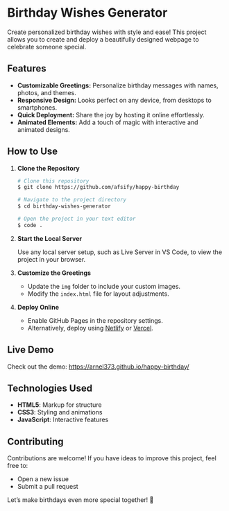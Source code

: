 # Birthday Wishes Generator  

Create personalized birthday wishes with style and ease! This project allows you to create and deploy a beautifully designed webpage to celebrate someone special.

## Features  

- **Customizable Greetings:** Personalize birthday messages with names, photos, and themes.  
- **Responsive Design:** Looks perfect on any device, from desktops to smartphones.  
- **Quick Deployment:** Share the joy by hosting it online effortlessly.  
- **Animated Elements:** Add a touch of magic with interactive and animated designs.  

## How to Use  

1. **Clone the Repository**  

    ```bash  
    # Clone this repository
    $ git clone https://github.com/afsify/happy-birthday  

    # Navigate to the project directory  
    $ cd birthday-wishes-generator  

    # Open the project in your text editor  
    $ code .  
    ```  

2. **Start the Local Server**  

    Use any local server setup, such as Live Server in VS Code, to view the project in your browser.  

3. **Customize the Greetings**  

    - Update the `img` folder to include your custom images.  
    - Modify the `index.html` file for layout adjustments.  

4. **Deploy Online**  

    - Enable GitHub Pages in the repository settings.  
    - Alternatively, deploy using [Netlify](https://www.netlify.com/) or [Vercel](https://vercel.com/).  

## Live Demo  

Check out the demo: https://arnel373.github.io/happy-birthday/

## Technologies Used  

- **HTML5**: Markup for structure  
- **CSS3**: Styling and animations  
- **JavaScript**: Interactive features

## Contributing  

Contributions are welcome! If you have ideas to improve this project, feel free to:  

- Open a new issue  
- Submit a pull request  

Let’s make birthdays even more special together! 🎉  
